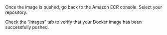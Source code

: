 Once the image is pushed, go back to the Amazon ECR console. Select your repository.

Check the “Images” tab to verify that your Docker image has been successfully pushed.

